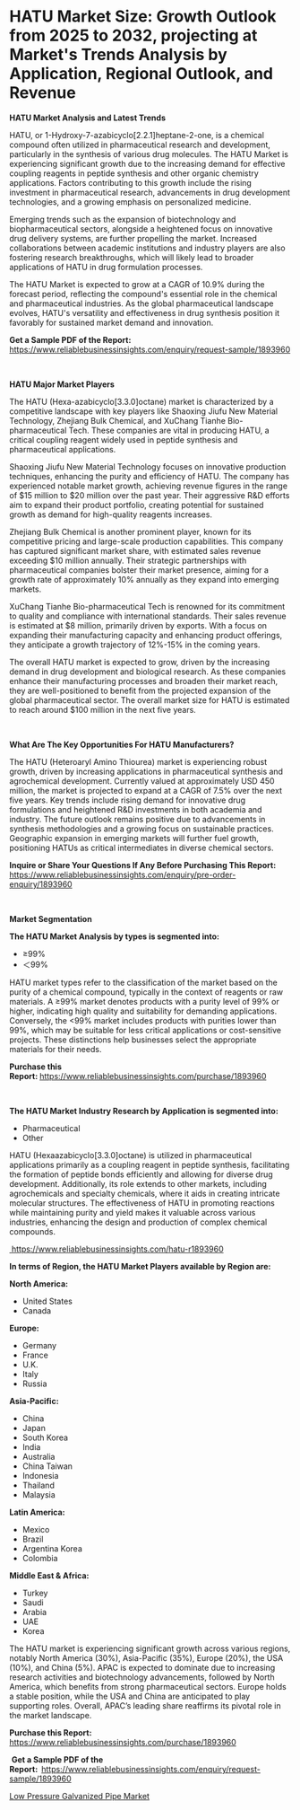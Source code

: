<p><h1>HATU Market Size: Growth Outlook from 2025 to 2032, projecting at Market's Trends Analysis by Application, Regional Outlook, and Revenue</h1></p><p><strong>HATU Market Analysis and Latest Trends</strong></p>
<p><p>HATU, or 1-Hydroxy-7-azabicyclo[2.2.1]heptane-2-one, is a chemical compound often utilized in pharmaceutical research and development, particularly in the synthesis of various drug molecules. The HATU Market is experiencing significant growth due to the increasing demand for effective coupling reagents in peptide synthesis and other organic chemistry applications. Factors contributing to this growth include the rising investment in pharmaceutical research, advancements in drug development technologies, and a growing emphasis on personalized medicine.</p><p>Emerging trends such as the expansion of biotechnology and biopharmaceutical sectors, alongside a heightened focus on innovative drug delivery systems, are further propelling the market. Increased collaborations between academic institutions and industry players are also fostering research breakthroughs, which will likely lead to broader applications of HATU in drug formulation processes.</p><p>The HATU Market is expected to grow at a CAGR of 10.9% during the forecast period, reflecting the compound's essential role in the chemical and pharmaceutical industries. As the global pharmaceutical landscape evolves, HATU's versatility and effectiveness in drug synthesis position it favorably for sustained market demand and innovation.</p></p>
<p><strong>Get a Sample PDF of the Report:&nbsp;</strong> <a href="https://www.reliablebusinessinsights.com/enquiry/request-sample/1893960?utm_campaign=2286&utm_medium=2&utm_source=Github&utm_content=ia&utm_term=15022025&utm_id=hatu">https://www.reliablebusinessinsights.com/enquiry/request-sample/1893960</a></p>
<p>&nbsp;</p>
<p><strong>HATU Major Market Players</strong></p>
<p><p>The HATU (Hexa-azabicyclo[3.3.0]octane) market is characterized by a competitive landscape with key players like Shaoxing Jiufu New Material Technology, Zhejiang Bulk Chemical, and XuChang Tianhe Bio-pharmaceutical Tech. These companies are vital in producing HATU, a critical coupling reagent widely used in peptide synthesis and pharmaceutical applications.</p><p>Shaoxing Jiufu New Material Technology focuses on innovative production techniques, enhancing the purity and efficiency of HATU. The company has experienced notable market growth, achieving revenue figures in the range of $15 million to $20 million over the past year. Their aggressive R&D efforts aim to expand their product portfolio, creating potential for sustained growth as demand for high-quality reagents increases.</p><p>Zhejiang Bulk Chemical is another prominent player, known for its competitive pricing and large-scale production capabilities. This company has captured significant market share, with estimated sales revenue exceeding $10 million annually. Their strategic partnerships with pharmaceutical companies bolster their market presence, aiming for a growth rate of approximately 10% annually as they expand into emerging markets.</p><p>XuChang Tianhe Bio-pharmaceutical Tech is renowned for its commitment to quality and compliance with international standards. Their sales revenue is estimated at $8 million, primarily driven by exports. With a focus on expanding their manufacturing capacity and enhancing product offerings, they anticipate a growth trajectory of 12%-15% in the coming years.</p><p>The overall HATU market is expected to grow, driven by the increasing demand in drug development and biological research. As these companies enhance their manufacturing processes and broaden their market reach, they are well-positioned to benefit from the projected expansion of the global pharmaceutical sector. The overall market size for HATU is estimated to reach around $100 million in the next five years.</p></p>
<p>&nbsp;</p>
<p><strong>What Are The Key Opportunities For HATU Manufacturers?</strong></p>
<p><p>The HATU (Heteroaryl Amino Thiourea) market is experiencing robust growth, driven by increasing applications in pharmaceutical synthesis and agrochemical development. Currently valued at approximately USD 450 million, the market is projected to expand at a CAGR of 7.5% over the next five years. Key trends include rising demand for innovative drug formulations and heightened R&D investments in both academia and industry. The future outlook remains positive due to advancements in synthesis methodologies and a growing focus on sustainable practices. Geographic expansion in emerging markets will further fuel growth, positioning HATUs as critical intermediates in diverse chemical sectors.</p></p>
<p><strong>Inquire or Share Your Questions If Any Before Purchasing This Report:</strong> <a href="https://www.reliablebusinessinsights.com/enquiry/pre-order-enquiry/1893960?utm_campaign=2286&utm_medium=2&utm_source=Github&utm_content=ia&utm_term=15022025&utm_id=hatu">https://www.reliablebusinessinsights.com/enquiry/pre-order-enquiry/1893960</a></p>
<p>&nbsp;</p>
<p><strong>Market Segmentation</strong></p>
<p><strong>The HATU Market Analysis by types is segmented into:</strong></p>
<p><ul><li>≥99%</li><li>＜99%</li></ul></p>
<p><p>HATU market types refer to the classification of the market based on the purity of a chemical compound, typically in the context of reagents or raw materials. A ≥99% market denotes products with a purity level of 99% or higher, indicating high quality and suitability for demanding applications. Conversely, the <99% market includes products with purities lower than 99%, which may be suitable for less critical applications or cost-sensitive projects. These distinctions help businesses select the appropriate materials for their needs.</p></p>
<p><strong>Purchase this Report:&nbsp;</strong><a href="https://www.reliablebusinessinsights.com/purchase/1893960?utm_campaign=2286&utm_medium=2&utm_source=Github&utm_content=ia&utm_term=15022025&utm_id=hatu">https://www.reliablebusinessinsights.com/purchase/1893960</a></p>
<p>&nbsp;</p>
<p><strong>The HATU Market Industry Research by Application is segmented into:</strong></p>
<p><ul><li>Pharmaceutical</li><li>Other</li></ul></p>
<p><p>HATU (Hexaazabicyclo[3.3.0]octane) is utilized in pharmaceutical applications primarily as a coupling reagent in peptide synthesis, facilitating the formation of peptide bonds efficiently and allowing for diverse drug development. Additionally, its role extends to other markets, including agrochemicals and specialty chemicals, where it aids in creating intricate molecular structures. The effectiveness of HATU in promoting reactions while maintaining purity and yield makes it valuable across various industries, enhancing the design and production of complex chemical compounds.</p></p>
<p><a href="https://www.reliablebusinessinsights.com/hatu-r1893960?utm_campaign=2286&utm_medium=2&utm_source=Github&utm_content=ia&utm_term=15022025&utm_id=hatu">&nbsp;https://www.reliablebusinessinsights.com/hatu-r1893960</a></p>
<p><strong>In terms of Region, the HATU Market Players available by Region are:</strong></p>
<p>
    <p> <strong> North America: </strong>
        <ul>
            <li>United States</li>
            <li>Canada</li>
        </ul>
        </p> 
    <p> <strong> Europe: </strong>
        <ul>
            <li>Germany</li>
            <li>France</li>
            <li>U.K.</li>
            <li>Italy</li>
            <li>Russia</li>
        </ul>
        </p> 
    <p> <strong> Asia-Pacific: </strong>
        <ul>
            <li>China</li>
            <li>Japan</li>
            <li>South Korea</li>
            <li>India</li>
            <li>Australia</li>
            <li>China Taiwan</li>
            <li>Indonesia</li>
            <li>Thailand</li>
            <li>Malaysia</li>
        </ul>
        </p> 
    <p> <strong> Latin America: </strong>
        <ul>
            <li>Mexico</li>
            <li>Brazil</li>
            <li>Argentina Korea</li>
            <li>Colombia</li>
        </ul>
        </p> 
    <p> <strong> Middle East & Africa: </strong>
        <ul>
            <li>Turkey</li>
            <li>Saudi</li>
            <li>Arabia</li>
            <li>UAE</li>
            <li>Korea</li>
        </ul>
    </p>
    </p>
<p><p>The HATU market is experiencing significant growth across various regions, notably North America (30%), Asia-Pacific (35%), Europe (20%), the USA (10%), and China (5%). APAC is expected to dominate due to increasing research activities and biotechnology advancements, followed by North America, which benefits from strong pharmaceutical sectors. Europe holds a stable position, while the USA and China are anticipated to play supporting roles. Overall, APAC’s leading share reaffirms its pivotal role in the market landscape.</p></p>
<p><strong>Purchase this Report: </strong><a href="https://www.reliablebusinessinsights.com/purchase/1893960?utm_campaign=2286&utm_medium=2&utm_source=Github&utm_content=ia&utm_term=15022025&utm_id=hatu">https://www.reliablebusinessinsights.com/purchase/1893960</a></p>
<p>&nbsp;<strong>Get a Sample PDF of the Report:&nbsp;&nbsp;</strong><a href="https://www.reliablebusinessinsights.com/enquiry/request-sample/1893960?utm_campaign=2286&utm_medium=2&utm_source=Github&utm_content=ia&utm_term=15022025&utm_id=hatu">https://www.reliablebusinessinsights.com/enquiry/request-sample/1893960</a></p>
<p><strong></strong></p>
<p><p><a href="https://github.com/triattwood9919/Market-Research-Report-List-1/blob/main/low-pressure-galvanized-pipe-market.md?utm_campaign=2286&utm_medium=2&utm_source=Github&utm_content=ia&utm_term=15022025&utm_id=hatu">Low Pressure Galvanized Pipe Market</a></p></p>